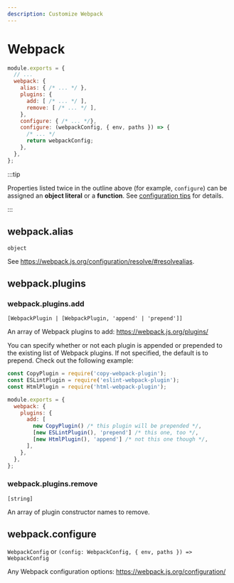 ```yaml
---
description: Customize Webpack
---
```


# Webpack

<!-- prettier-ignore -->
```js title="craco.config.js"
module.exports = {
  // ...
  webpack: {
    alias: { /* ... */ },
    plugins: {
      add: [ /* ... */ ],
      remove: [ /* ... */ ],
    },
    configure: { /* ... */},
    configure: (webpackConfig, { env, paths }) => {
      /* ... */
      return webpackConfig;
    },
  },
};
```

:::tip

Properties listed twice in the outline above (for example, `configure`) can be assigned an **object literal** or a **function**. See [configuration tips](./getting-started.md#object-literals-and-functions) for details.

:::

## webpack.alias

`object`

See https://webpack.js.org/configuration/resolve/#resolvealias.

## webpack.plugins

### webpack.plugins.add

`[WebpackPlugin | [WebpackPlugin, 'append' | 'prepend']]`

An array of Webpack plugins to add: https://webpack.js.org/plugins/

You can specify whether or not each plugin is appended or prepended to the existing list of Webpack plugins. If not specified, the default is to prepend. Check out the following example:

```js title="craco.config.js"
const CopyPlugin = require('copy-webpack-plugin');
const ESLintPlugin = require('eslint-webpack-plugin');
const HtmlPlugin = require('html-webpack-plugin');

module.exports = {
  webpack: {
    plugins: {
      add: [
        new CopyPlugin() /* this plugin will be prepended */,
        [new ESLintPlugin(), 'prepend'] /* this one, too */,
        [new HtmlPlugin(), 'append'] /* not this one though */,
      ],
    },
  },
};
```

### webpack.plugins.remove

`[string]`

An array of plugin constructor names to remove.

## webpack.configure

`WebpackConfig` or `(config: WebpackConfig, { env, paths }) => WebpackConfig`

Any Webpack configuration options: https://webpack.js.org/configuration/
